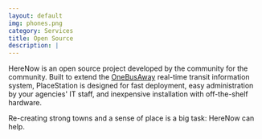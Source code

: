 ```yaml
---
layout: default
img: phones.png
category: Services
title: Open Source
description: |
---
```

HereNow is an open source project developed by the community for the community. Built to extend the [OneBusAway](http://onebusaway.org/) real-time transit information system, PlaceStation is designed for fast deployment, easy administration by your agencies' IT staff, and inexpensive installation with off-the-shelf hardware.

Re-creating strong towns and a sense of place is a big task: HereNow can help.
